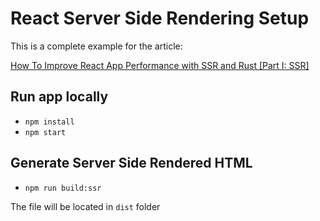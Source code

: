# React Server Side Rendering Setup

This is a complete example for the article:  

[How To Improve React App Performance with SSR and Rust [Part I: SSR]](https://pagespeed.green/blog/how-to-improve-react-app-performance-with-ssr-and-rust-part-i-ssr)

## Run app locally

- `npm install`
- `npm start`

## Generate Server Side Rendered HTML

- `npm run build:ssr`

The file will be located in `dist` folder
